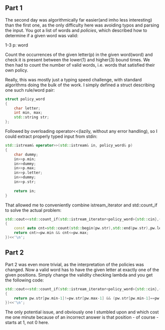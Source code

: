 ## Part 1

The second day was algorithmically far easier(and imho less interesting) than the first one, as the only difficulty here was avoiding typos and parsing the input. You got a list of words and *policies*, which described how to determine if a given word was valid: 

1-3 p: word

Count the occurrences of the given letter(p) in the given word(word) and check it is present between the lower(1) and higher(3) bound times. We then had to count the number of valid words, i.e. words that satisfied their own policy.

Really, this was mostly just a typing speed challenge, with standard algorithms doing the bulk of the work. I simply defined a struct describing one such rule/word pair: 

```cpp
struct policy_word
{
	char letter;
	int min, max;
	std::string str;
};
```

Followed by overloading operator<<(lazily, without any error handling), so I could extract properly typed input from stdin:
	
```cpp
std::istream& operator>>(std::istream& in, policy_word& p)
{
	char dummy;
	in>>p.min;
	in>>dummy;
	in>>p.max;
	in>>p.letter;
	in>>dummy;
	in>>p.str;
	
	return in;
}
```

That allowed me to conveniently combine istream_iterator and std::count_if to solve the actual problem: 

```cpp
std::cout<<std::count_if(std::istream_iterator<policy_word>{std::cin},{},[](auto pw)
{
	const auto cnt=std::count(std::begin(pw.str),std::end(pw.str),pw.letter);
	return cnt>=pw.min && cnt<=pw.max;
})<<'\n';
```

## Part 2

Part 2 was even more trivial, as the interpretation of the policies was changed. Now a valid word has to have the given letter at exactly one of the given positions. Simply change the validity checking lambda and you get the following code:

```cpp
std::cout<<std::count_if(std::istream_iterator<policy_word>{std::cin},{},[](auto pw)
{
	return pw.str[pw.min-1]!=pw.str[pw.max-1] && (pw.str[pw.min-1]==pw.letter || pw.str[pw.max-1]==pw.letter);
})<<'\n';
```

The only potential issue, and obviously one I stumbled upon and which cost me one minute because of an incorrect answer is that position - of course - starts at 1, not 0 here.
